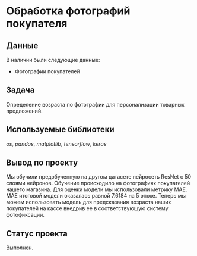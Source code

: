 # Обработка фотографий покупателя

## Данные

В наличии были следующие данные:
- Фотографии покупателей

## Задача
Определение возраста по фотографии для персонализации товарных предложений.

## Используемые библиотеки
*os*, *pandas*, *matplotlib*, *tensorflow*, *keras*

## Вывод по проекту
Мы обучили предобученную на другом датасете нейросеть ResNet с 50 слоями нейронов. Обучение происходило на фотографиях покупателей нашего магазина.
Для оценки модели мы использовали метрику MAE.
MAE итоговой модели оказалась равной 7.6184 на 5 эпохе.
Теперь мы можем использовать модель для предсказания возраста наших покупателей на кассе внедрив ее в соответствующую систему фотофиксации.

## Статус проекта
Выполнен.